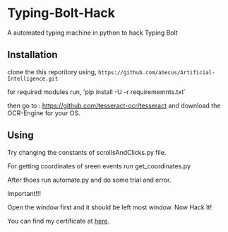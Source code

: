 # Typing-Bolt-Hack

A automated typing machine in python to hack Typing Bolt

## Installation

clone the this reporitory using,
`https://github.com/abecus/Artificial-Intelligence.git`

for required modules run,
'pip install -U -r requirememnts.txt`

then go to : <https://github.com/tesseract-ocr/tesseract> and download the OCR-Engine for your OS.

## Using

Try changing the constants of scrollsAndClicks.py file.

For getting coordinates of sreen events run get_coordinates.py

After thoes run automate.py and do some trial and error.

Important!!!

Open the window first and it should be left most window. Now Hack It!

You can find my certificate at [here](https://drive.google.com/open?id=1sBrqh0DLtE-jDCuOFFUZHH0dBGVqo95d).
